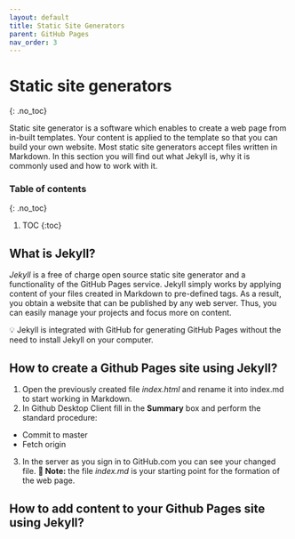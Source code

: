```yaml
---
layout: default
title: Static Site Generators
parent: GitHub Pages
nav_order: 3
---
```



# Static site generators
{: .no_toc}

Static site generator is a software which enables to create a web page from in-built templates. Your content is applied to the template so that you can build your own website. Most static site generators accept files written in Markdown. In this section you will find out what Jekyll is, why it is commonly used and how to work with it.
### Table of contents
{: .no_toc}

1. TOC
{:toc}


## What is Jekyll?
*Jekyll* is a free of charge open source static site generator and a functionality of the GitHub Pages service. Jekyll simply works by applying content of your files created in Markdown to pre-defined tags. As a result, you obtain a website that can be published by any web server. Thus, you can easily manage your projects and focus more on content.

💡 Jekyll is integrated with GitHub for generating GitHub Pages without the need to install Jekyll on your computer.

## How to create a Github Pages site using Jekyll?
1. Open the previously created file *index.html* and rename it into index.md to start working in Markdown.
2. In Github Desktop Client fill in the **Summary** box and perform the standard procedure:
-   Commit to master
-   Fetch origin

3. In the server as you sign in to GitHub.com you can see your changed file.   **📝 Note:** the file *index.md* is your starting point for the formation of the web page.

## How to add content to your Github Pages site using Jekyll?







